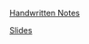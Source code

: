 [Handwritten Notes](https://drive.google.com/file/d/1SrRo9oiIKS3D4JR4Er3tY85hALXzgdIT/view)

[Slides](https://drive.google.com/file/d/1IVwpP0Wef_Ek_zTT9taJG594eHkGHEl7/view)
